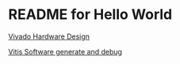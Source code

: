 # README for Hello World

[Vivado Hardware Design](../hw/hardware_design.md)

[Vitis Software generate and debug](../hw/vitis_debug.md)

